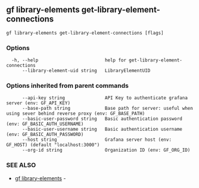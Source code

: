 ## gf library-elements get-library-element-connections



```
gf library-elements get-library-element-connections [flags]
```

### Options

```
  -h, --help                         help for get-library-element-connections
      --library-element-uid string   LibraryElementUID
```

### Options inherited from parent commands

```
      --api-key string               API Key to authenticate grafana server (env: GF_API_KEY)
      --base-path string             Base path for server: useful when using sever behind reverse proxy (env: GF_BASE_PATH)
      --basic-user-password string   Basic authentication password (env: GF_BASIC_AUTH_USERNAME)
      --basic-user-username string   Basic authentication username (env: GF_BASIC_AUTH_PASSWORD)
      --host string                  Grafana server host (env: GF_HOST) (default "localhost:3000")
      --org-id string                Organization ID (env: GF_ORG_ID)
```

### SEE ALSO

* [gf library-elements](gf_library-elements.md)	 - 

